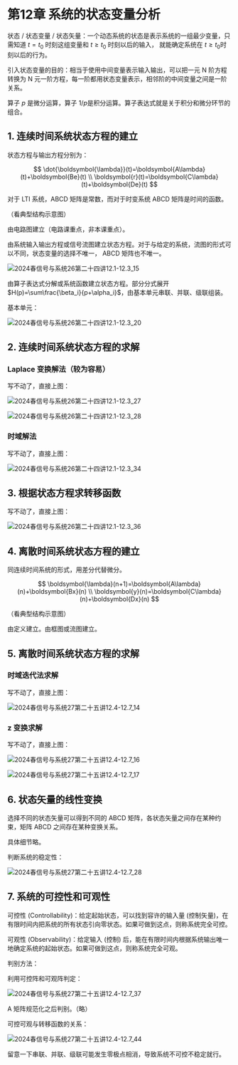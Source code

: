 # 第12章 系统的状态变量分析

状态 / 状态变量 / 状态矢量：一个动态系统的状态是表示系统的一组最少变量，只需知道 $t=t_0$ 时刻这组变量和 $t\geqslant t_0$ 时刻以后的输入， 就能确定系统在 $t\geqslant t_0$​ 时刻以后的行为。

引入状态变量的目的：相当于使用中间变量表示输入输出，可以把一元 N 阶方程转换为 N 元一阶方程，每一阶都用状态变量表示，相邻阶的中间变量之间是一阶关系。

算子 $p$ 是微分运算，算子 $1/p$​ 是积分运算。算子表达式就是关于积分和微分环节的组合。

## 1. 连续时间系统状态方程的建立

状态方程与输出方程分别为：

$$
\dot{\boldsymbol{\lambda}}(t)=\boldsymbol{A\lambda}(t)+\boldsymbol{Be}(t)
\\
\boldsymbol{r}(t)=\boldsymbol{C\lambda}(t)+\boldsymbol{De}(t)
$$

对于 LTI 系统，ABCD 矩阵是常数，而对于时变系统 ABCD 矩阵是时间的函数。

（看典型结构示意图）

由电路图建立（电路课重点，非本课重点）。

由系统输入输出方程或信号流图建立状态方程。对于与给定的系统，流图的形式可以不同，状态变量的选择不唯一， ABCD 矩阵也不唯一。

![2024春信号与系统26第二十四讲12.1-12.3_15](https://cdn.jsdelivr.net/gh/DerrickMarcus/picgo_image/images/ch12_img1.png)

由算子表达式分解或系统函数建立状态方程。部分分式展开 $H(p)=\sum\frac{\beta_i}{p+\alpha_i}$​ ，由基本单元串联、并联、级联组装。

基本单元：

![2024春信号与系统26第二十四讲12.1-12.3_20](https://cdn.jsdelivr.net/gh/DerrickMarcus/picgo_image/images/ch12_img2.png)

## 2. 连续时间系统状态方程的求解

### Laplace 变换解法（较为容易）

写不动了，直接上图：

![2024春信号与系统26第二十四讲12.1-12.3_27](https://cdn.jsdelivr.net/gh/DerrickMarcus/picgo_image/images/ch12_img3.png)

![2024春信号与系统26第二十四讲12.1-12.3_28](https://cdn.jsdelivr.net/gh/DerrickMarcus/picgo_image/images/ch12_img4.png)

### 时域解法

写不动了，直接上图：

![2024春信号与系统26第二十四讲12.1-12.3_34](https://cdn.jsdelivr.net/gh/DerrickMarcus/picgo_image/images/ch12_img5.png)

## 3. 根据状态方程求转移函数

写不动了，直接上图：

![2024春信号与系统26第二十四讲12.1-12.3_36](https://cdn.jsdelivr.net/gh/DerrickMarcus/picgo_image/images/ch12_img6.png)

## 4. 离散时间系统状态方程的建立

同连续时间系统的形式，用差分代替微分。

$$
\boldsymbol{\lambda}(n+1)=\boldsymbol{A\lambda}(n)+\boldsymbol{Bx}(n)
\\
\boldsymbol{y}(n)=\boldsymbol{C\lambda}(n)+\boldsymbol{Dx}(n)
$$

（看典型结构示意图）

由定义建立。由框图或流图建立。

## 5. 离散时间系统状态方程的求解

### 时域迭代法求解

写不动了，直接上图：

![2024春信号与系统27第二十五讲12.4-12.7_14](https://cdn.jsdelivr.net/gh/DerrickMarcus/picgo_image/images/ch12_img7.png)

### z 变换求解

写不动了，直接上图：

![2024春信号与系统27第二十五讲12.4-12.7_16](https://cdn.jsdelivr.net/gh/DerrickMarcus/picgo_image/images/ch12_img8.png)

![2024春信号与系统27第二十五讲12.4-12.7_17](https://cdn.jsdelivr.net/gh/DerrickMarcus/picgo_image/images/ch12_img9.png)

## 6. 状态矢量的线性变换

选择不同的状态矢量可以得到不同的 ABCD 矩阵，各状态矢量之间存在某种约束，矩阵 ABCD 之间存在某种变换关系。

具体细节略。

判断系统的稳定性：

![2024春信号与系统27第二十五讲12.4-12.7_28](https://cdn.jsdelivr.net/gh/DerrickMarcus/picgo_image/images/ch12_img10.png)

## 7. 系统的可控性和可观性

可控性 (Controllability)：给定起始状态，可以找到容许的输入量 (控制矢量)，在有限时间内把系统的所有状态引向零状态。如果可做到这点，则称系统完全可控。

可观性 (Observability)：给定输入 (控制) 后，能在有限时间内根据系统输出唯一地确定系统的起始状态。如果可做到这点，则称系统完全可观。

判别方法：

利用可控阵和可观阵判定：

![2024春信号与系统27第二十五讲12.4-12.7_37](https://cdn.jsdelivr.net/gh/DerrickMarcus/picgo_image/images/ch12_img11.png)

A 矩阵规范化之后判别。（略）

可控可观与转移函数的关系：

![2024春信号与系统27第二十五讲12.4-12.7_44](https://cdn.jsdelivr.net/gh/DerrickMarcus/picgo_image/images/ch12_img12.png)

留意一下串联、并联、级联可能发生零极点相消，导致系统不可控不稳定就行。
